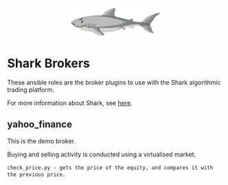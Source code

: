 <p align="center">
  <img src="https://github.com/danielneil/Shark/blob/main/shark/files/shark_ui_patches/logofullsize.png?raw=true">
</p>

# Shark Brokers

These ansible roles are the broker plugins to use with the Shark algorithmic trading platform. 

For more information about Shark, see [here](https://github.com/danielneil/Shark).

## yahoo_finance

This is the demo broker.

Buying and selling activity is conducted using a virtualised market.

```
check_price.py - gets the price of the equity, and compares it with the previous price.
```

